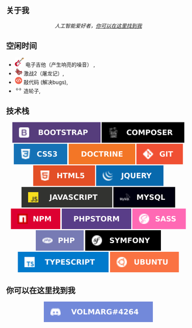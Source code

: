 <h2>关于我</h2>
<p align="center"><i>人工智能爱好者，<a href="https://www.zhihu.com/people/tian-shan-lao-ba-wang">你可以在这里找到我</a></i></p>

<h2>空闲时间</h2>
<ul><li><img src="data/icons/electric-guitar.png" width="25"> 电子吉他（产生响亮的噪音） ,
<li><img src="data/icons/gw2.png" width="20">  激战2（屠龙记）,
<li><img src="data/icons/code.png" width="20"> 敲代码 (解决bugs),
<li><img src="data/icons/training.png" width="20"> 造轮子,</ul>

<h2>技术栈</h2>
<p float="left" align="center">   
  <img src="https://github.com/1044197988/1044197988/blob/main/data/badges/bootstrap .svg">    
  <img src="https://github.com/1044197988/1044197988/blob/main/data/badges/composer.svg"  >     
  <img src="https://github.com/1044197988/1044197988/blob/main/data/badges/css3.svg" 	   >    
  <img src="https://github.com/1044197988/1044197988/blob/main/data/badges/doctrine.svg"  >    
  <img src="https://github.com/1044197988/1044197988/blob/main/data/badges/git.svg"       >    
  <img src="https://github.com/1044197988/1044197988/blob/main/data/badges/html5.svg" 	   >    
  <img src="https://github.com/1044197988/1044197988/blob/main/data/badges/jquery.svg"    >    
  <img src="https://github.com/1044197988/1044197988/blob/main/data/badges/js.svg" 	   >    
  <img src="https://github.com/1044197988/1044197988/blob/main/data/badges/mysql.svg" 	   >	    
  <img src="https://github.com/1044197988/1044197988/blob/main/data/badges/npm.svg" 	   >    
  <img src="https://github.com/1044197988/1044197988/blob/main/data/badges/phpstorm.svg"  >	    
  <img src="https://github.com/1044197988/1044197988/blob/main/data/badges/sass.svg" 	   >
  <img src="https://github.com/1044197988/1044197988/blob/main/data/badges/php.svg"   >
  <img src="https://github.com/1044197988/1044197988/blob/main/data/badges/symfony.svg"   >
  <img src="https://github.com/1044197988/1044197988/blob/main/data/badges/ts.svg" 	   >
  <img src="https://github.com/1044197988/1044197988/blob/main/data/badges/ubuntu.svg"    ></p>

<h2>你可以在这里找到我</h2>
<p align="center">
<img src="https://github.com/1044197988/1044197988/blob/main/data/badges/discord.svg">
</p>
<!--
**1044197988/1044197988** is a ✨ _special_ ✨ repository because its `README.md` (this file) appears on your GitHub profile.

